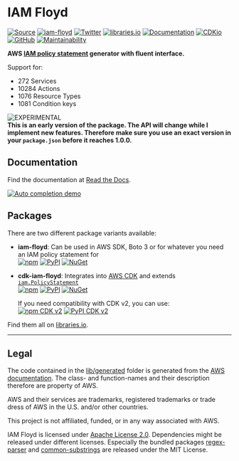 # IAM Floyd

[![Source](https://img.shields.io/github/stars/udondan/iam-floyd?logo=github&label=GitHub%20Stars)](https://github.com/udondan/iam-floyd)
[![iam-floyd](https://img.shields.io/github/v/release/udondan/iam-floyd)](https://github.com/udondan/iam-floyd)
[![Twitter](https://badgen.net/twitter/follow/heyiamfloyd?icon=twitter)](https://twitter.com/heyiamfloyd)
[![libraries.io](https://img.shields.io/badge/packages-libraries.io-yellow)](https://libraries.io/search?q=iam-floyd)
[![Documentation](https://img.shields.io/badge/Documentation-Read%20the%20Docs-orange)](https://iam-floyd.readthedocs.io/en/latest/)
[![CDKio](https://img.shields.io/badge/awscdk.io-cdk--iam--floyd-orange)](https://awscdk.io/packages/cdk-iam-floyd@0.208.0)
[![GitHub](https://img.shields.io/github/license/udondan/iam-floyd)](https://github.com/udondan/iam-floyd/blob/main/LICENSE)
[![Maintainability](https://api.codeclimate.com/v1/badges/cdb84b5646c6805b1a23/maintainability)](https://codeclimate.com/github/udondan/iam-floyd/maintainability)

<!-- put back - when we actually have tests
[![Test Coverage](https://api.codeclimate.com/v1/badges/cdb84b5646c6805b1a23/test_coverage)](https://codeclimate.com/github/udondan/iam-floyd/test_coverage)
-->

**AWS [IAM policy statement](https://docs.aws.amazon.com/IAM/latest/UserGuide/reference_policies_elements_statement.html) generator with fluent interface.**

<!-- stats -->

Support for:

* 272 Services
* 10284 Actions
* 1076 Resource Types
* 1081 Condition keys

<!-- /stats -->

![EXPERIMENTAL](https://img.shields.io/badge/stability-experimantal-orange?style=for-the-badge)**<br>This is an early version of the package. The API will change while I implement new features. Therefore make sure you use an exact version in your `package.json` before it reaches 1.0.0.**

## Documentation

Find the documentation at [Read the Docs](https://iam-floyd.readthedocs.io/en/latest/).

[![Auto completion demo](https://raw.githubusercontent.com/udondan/iam-floyd/main/docs/movie-preview.png)](https://www.youtube.com/watch?v=4dHY8qPHbKA)

## Packages

There are two different package variants available:

* **iam-floyd**: Can be used in AWS SDK, Boto 3 or for whatever you need an IAM policy statement for <br>[![npm](https://img.shields.io/npm/dt/iam-floyd?label=npm&color=blueviolet)](https://www.npmjs.com/package/iam-floyd)
  [![PyPI](https://img.shields.io/pypi/dm/iam-floyd?label=pypi&color=blueviolet)](https://pypi.org/project/iam-floyd/)
  [![NuGet](https://img.shields.io/nuget/dt/IAM.Floyd?label=nuget&color=blueviolet)](https://www.nuget.org/packages/IAM.Floyd/)
* **cdk-iam-floyd**: Integrates into [AWS CDK](https://aws.amazon.com/cdk/) and extends [`iam.PolicyStatement`](https://docs.aws.amazon.com/cdk/api/latest/docs/@aws-cdk_aws-iam.PolicyStatement.html)<br>[![npm](https://img.shields.io/npm/dt/cdk-iam-floyd?label=npm&color=orange)](https://www.npmjs.com/package/cdk-iam-floyd)
  [![PyPI](https://img.shields.io/pypi/dm/cdk-iam-floyd?label=pypi&color=orange)](https://pypi.org/project/cdk-iam-floyd/)
  [![NuGet](https://img.shields.io/nuget/dt/CDK.IAM.Floyd?label=nuget&color=orange)](https://www.nuget.org/packages/CDK.IAM.Floyd/)

  If you need compatibility with CDK v2, you can use:<br>
  [![npm CDK v2](https://img.shields.io/badge/npm-0.207.1--pre.0-yellow)](https://www.npmjs.com/package/cdk-iam-floyd/v/0.207.1-pre.0)
  [![PyPI CDK v2](https://img.shields.io/badge/pypi-0.207.1.dev0-yellow)](https://pypi.org/project/cdk-iam-floyd/0.207.1.dev0/)

Find them all on [libraries.io](https://libraries.io/search?q=iam-floyd).

---


## Legal

The code contained in the [lib/generated](https://github.com/udondan/iam-floyd/tree/main/lib/generated) folder is generated from the [AWS documentation](https://docs.aws.amazon.com/IAM/latest/UserGuide/reference_policies_actions-resources-contextkeys.html). The class- and function-names and their description therefore are property of AWS.

AWS and their services are trademarks, registered trademarks or trade dress of AWS in the U.S. and/or other countries.

This project is not affiliated, funded, or in any way associated with AWS.

IAM Floyd is licensed under [Apache License 2.0](https://github.com/udondan/iam-floyd/blob/main/LICENSE). Dependencies might be released under different licenses. Especially the bundled packages [regex-parser](https://www.npmjs.com/package/regex-parser) and [common-substrings](https://www.npmjs.com/package/common-substrings) are released under the MIT License.
